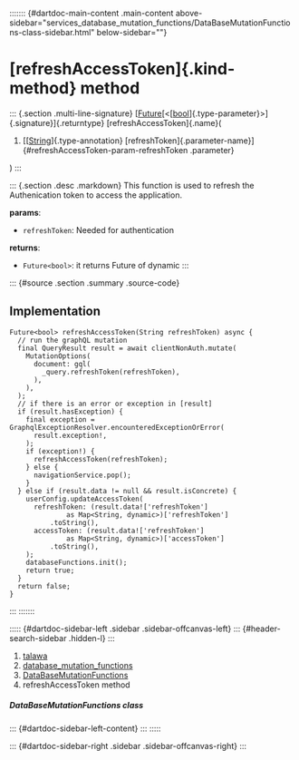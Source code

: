::::::: {#dartdoc-main-content .main-content above-sidebar="services_database_mutation_functions/DataBaseMutationFunctions-class-sidebar.html" below-sidebar=""}
<div>

# [refreshAccessToken]{.kind-method} method

</div>

::: {.section .multi-line-signature}
[[Future](https://api.flutter.dev/flutter/dart-core/Future-class.html)[\<[[bool](https://api.flutter.dev/flutter/dart-core/bool-class.html)]{.type-parameter}\>]{.signature}]{.returntype}
[refreshAccessToken]{.name}(

1.  [[[String](https://api.flutter.dev/flutter/dart-core/String-class.html)]{.type-annotation}
    [refreshToken]{.parameter-name}]{#refreshAccessToken-param-refreshToken
    .parameter}

)
:::

::: {.section .desc .markdown}
This function is used to refresh the Authenication token to access the
application.

**params**:

-   `refreshToken`: Needed for authentication

**returns**:

-   `Future<bool>`: it returns Future of dynamic
:::

::: {#source .section .summary .source-code}
## Implementation

``` language-dart
Future<bool> refreshAccessToken(String refreshToken) async {
  // run the graphQL mutation
  final QueryResult result = await clientNonAuth.mutate(
    MutationOptions(
      document: gql(
        _query.refreshToken(refreshToken),
      ),
    ),
  );
  // if there is an error or exception in [result]
  if (result.hasException) {
    final exception = GraphqlExceptionResolver.encounteredExceptionOrError(
      result.exception!,
    );
    if (exception!) {
      refreshAccessToken(refreshToken);
    } else {
      navigationService.pop();
    }
  } else if (result.data != null && result.isConcrete) {
    userConfig.updateAccessToken(
      refreshToken: (result.data!['refreshToken']
              as Map<String, dynamic>)['refreshToken']
          .toString(),
      accessToken: (result.data!['refreshToken']
              as Map<String, dynamic>)['accessToken']
          .toString(),
    );
    databaseFunctions.init();
    return true;
  }
  return false;
}
```
:::
:::::::

::::: {#dartdoc-sidebar-left .sidebar .sidebar-offcanvas-left}
::: {#header-search-sidebar .hidden-l}
:::

1.  [talawa](../../index.html)
2.  [database_mutation_functions](../../services_database_mutation_functions/)
3.  [DataBaseMutationFunctions](../../services_database_mutation_functions/DataBaseMutationFunctions-class.html)
4.  refreshAccessToken method

##### DataBaseMutationFunctions class

::: {#dartdoc-sidebar-left-content}
:::
:::::

::: {#dartdoc-sidebar-right .sidebar .sidebar-offcanvas-right}
:::
